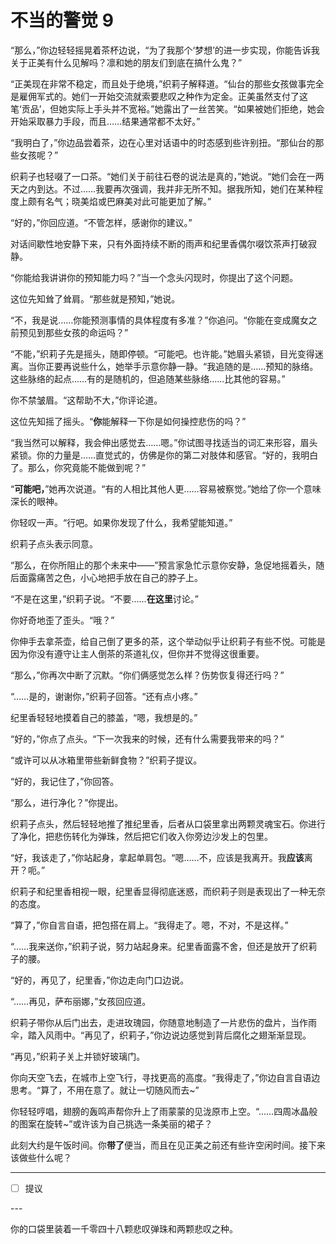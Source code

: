 # 不当的警觉 9

“那么，”你边轻轻摇晃着茶杯边说，“为了我那个‘梦想’的进一步实现，你能告诉我关于正美有什么见解吗？凛和她的朋友们到底在搞什么鬼？”

“正美现在非常不稳定，而且处于绝境，”织莉子解释道。“仙台的那些女孩做事完全是雇佣军式的。她们一开始交流就索要悲叹之种作为定金。正美虽然支付了这笔‘贡品’，但她实际上手头并不宽裕。”她露出了一丝苦笑。“如果被她们拒绝，她会开始采取暴力手段，而且……结果通常都不太好。”

“我明白了，”你边品尝着茶，边在心里对话语中的时态感到些许别扭。“那仙台的那些女孩呢？”

织莉子也轻啜了一口茶。“她们关于前往石卷的说法是真的，”她说。“她们会在一两天之内到达。不过……我要再次强调，我并非无所不知。据我所知，她们在某种程度上颇有名气；晓美焰或巴麻美对此可能更加了解。”

“好的，”你回应道。“不管怎样，感谢你的建议。”

对话间歇性地安静下来，只有外面持续不断的雨声和纪里香偶尔啜饮茶声打破寂静。

“你能给我讲讲你的预知能力吗？”当一个念头闪现时，你提出了这个问题。

这位先知耸了耸肩。“那些就是预知，”她说。

“不，我是说……你能预测事情的具体程度有多准？”你追问。“你能在变成魔女之前预见到那些女孩的命运吗？”

“不能，”织莉子先是摇头，随即停顿。“可能吧。也许能。”她眉头紧锁，目光变得迷离。当你正要再说些什么，她举手示意你静一静。“我追随的是……预知的脉络。这些脉络的起点……有的是随机的，但追随某些脉络……比其他的容易。”

你不禁皱眉。“这帮助不大，”你评论道。

这位先知摇了摇头。“**你**能解释一下你是如何操控悲伤的吗？”

“我当然可以解释，我会伸出感觉去……嗯。”你试图寻找适当的词汇来形容，眉头紧锁。你的力量是……直觉式的，仿佛是你的第二对肢体和感官。“好的，我明白了。那么，你究竟能不能做到呢？”

“**可能吧，**”她再次说道。“有的人相比其他人更……容易被察觉。”她给了你一个意味深长的眼神。

你轻叹一声。“行吧。如果你发现了什么，我希望能知道。”

织莉子点头表示同意。

“那么，在你所阻止的那个未来中——”预言家急忙示意你安静，急促地摇着头，随后面露痛苦之色，小心地把手放在自己的脖子上。

“不是在这里，”织莉子说。“不要……**在这里**讨论。”

你好奇地歪了歪头。“哦？”

你伸手去拿茶壶，给自己倒了更多的茶，这个举动似乎让织莉子有些不悦。可能是因为你没有遵守让主人倒茶的茶道礼仪，但你并不觉得这很重要。

“那么，”你再次中断了沉默。“你们俩感觉怎么样？伤势恢复得还行吗？”

“……是的，谢谢你，”织莉子回答。“还有点小疼。”

纪里香轻轻地摸着自己的膝盖，“嗯，我想是的。”

“好的，”你点了点头。“下一次我来的时候，还有什么需要我带来的吗？”

“或许可以从冰箱里带些新鲜食物？”织莉子提议。

“好的，我记住了，”你回答。

“那么，进行净化？”你提出。

织莉子点头，然后轻轻地推了推纪里香，后者从口袋里拿出两颗灵魂宝石。你进行了净化，把悲伤转化为弹珠，然后把它们收入你旁边沙发上的包里。

“好，我该走了，”你站起身，拿起单肩包。“嗯……不，应该是我离开。我**应该**离开？呃。”

织莉子和纪里香相视一眼，纪里香显得彻底迷惑，而织莉子则是表现出了一种无奈的态度。

“算了，”你自言自语，把包搭在肩上。“我得走了。嗯，不对，不是这样。”

“……我来送你，”织莉子说，努力站起身来。纪里香面露不舍，但还是放开了织莉子的腰。

“好的，再见了，纪里香，”你边走向门口边说。

“……再见，萨布丽娜，”女孩回应道。

织莉子带你从后门出去，走进玫瑰园，你随意地制造了一片悲伤的盘片，当作雨伞，踏入风雨中。“再见了，织莉子，”你边说边感觉到背后腐化之翅渐渐显现。

“再见，”织莉子关上并锁好玻璃门。

你向天空飞去，在城市上空飞行，寻找更高的高度。“我得走了，”你边自言自语边思考。“算了，不用在意了。就让一切随风而去~”

你轻轻哼唱，翅膀的轰鸣声帮你升上了雨蒙蒙的见泷原市上空。“……四周冰晶般的图案在旋转~”或许该为自己挑选一条美丽的裙子？

此刻大约是午饭时间。你**带了**便当，而且在见正美之前还有些许空闲时间。接下来该做些什么呢？

---

- [ ] 提议

---​

你的口袋里装着一千零四十八颗悲叹弹珠和两颗悲叹之种。
